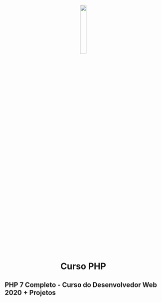 <p align="center" width="100%">
    <img width="20%" src="https://user-images.githubusercontent.com/54871018/99855615-a085ac80-2b5d-11eb-86d1-5131eae1ef15.png"></p>
    
<h1 align="center">Curso PHP</h1>

## PHP 7 Completo - Curso do Desenvolvedor Web 2020 + Projetos

